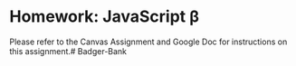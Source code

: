 # Homework: JavaScript **β**

Please refer to the Canvas Assignment and Google Doc for instructions on this assignment.# Badger-Bank
